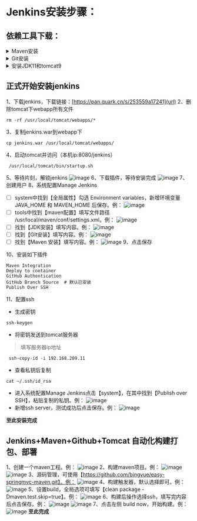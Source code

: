 # Jenkins安装步骤：

## 依赖工具下载：

<details>
<summary>Maven安装</summary>

>

1、下载链接（夸克网盘）：[https://pan.quark.cn/s/6f3b64b84a2c](url)
或者从官网下载
```
wget https://dlcdn.apache.org/maven/maven-3/3.8.8/binaries/apache-maven-3.8.8-bin.tar.gz
```
2、解压安装并移动
```
tar -zxvf apache-maven-3.8.8-src.tar.gz
mv apache-maven-3.8.8 /usr/local/maven
```
3、配置环境变量
> vim /etc/profile.d/jenkins_tools.sh

```
export M2_HOME=/usr/local/maven 
export M2=$M2_HOME/bin 
PATH=$M2:$PATH:$HOME/bin:/usr/local/git/bin 
export MAVEN_HOME=/usr/local/maven 
export PATH=${MAVEN_HOME}/bin:$PATH 
```
4、刷新环境变量
```
source /etc/profile.d/jenkins_tools.sh
```
</details>

<details>
<summary>Git安装</summary>

>

下载链接：[https://pan.quark.cn/s/d0b1d505ce0b](url) ，使用此方式下载可跳过第2步
1、安装依赖
```
yum install curl-devel expat-devel gettext-devel openssl-devel zlib-devel gcc perl-ExtUtils-MakeMaker     fontconfig  -y
```
2、安装git
```
wget https://mirrors.edge.kernel.org/pub/software/scm/git/git-2.9.5.tar.gz
```
3、解压并进入到解压目录
```
tar -zxvf git-2.9.5.tar.gz  && cd git-2.9.5/
```
4、编译并安装在/usr/local/git 目录下
```
make prefix=/usr/local/git all && make prefix=/usr/local/git install
```
5、添加环境变量
> vim /etc/bashrc 

```
PATH=$PATH:$HOME/bin:/usr/local/git/bin
```
6、刷新环境变量
```
source /etc/bashrc
```
</details>

<details>
<summary>安装JDK11和tomcat9</summary>

>

1、安装JDK11，下载链接：[https://pan.quark.cn/s/6fcb6d97feee](url)
2、安装tomcat9，下载链接：[https://pan.quark.cn/s/88840aab4104](url)
3、解压JDK和tomcat
```
 tar -zxvf jdk-11.0.16_linux-x64_bin.tar.gz && tar -zxvf apache-tomcat-9.0.79.tar.gz 
```
4、移动并重命名
```
mv jdk-11.0.16 /usr/local/java && mv apache-tomcat-9.0.79 /usr/local/tomcat
```
5、添加环境变量
> vim /etc/profile.d/java.sh

```
TOMCAT_HOME=/usr/local/tomcat
JAVA_HOME=/usr/local/java
PATH=$TOMCAT_HOME/bin:$JAVA_HOME/bin:$PATH
export TOMCAT_HOME JAVA_HOME PATH
```
6、刷新环境变量
```
source /etc/profile.d/java.sh
```
</details>

## 正式开始安装jenkins
1、下载jenkins，下载链接：[https://pan.quark.cn/s/253559a17241](url)
2、删除tomcat下webapp所有文件
```
rm -rf /usr/local/tomcat/webapps/*
```
3、复制jenkins.war到webapp下
```
cp jenkins.war /usr/local/tomcat/webapps/
```
4、启动tomcat并访问（本机ip:8080/jenkins）
```
 /usr/local/tomcat/bin/startup.sh
```
5、等待片刻，解锁jenkins
![image](https://github.com/user-attachments/assets/2d793a12-ed80-4eda-87c1-8bb6ee501617)
6、下载插件，等待安装完成
![image](https://github.com/user-attachments/assets/82fb5514-91b7-493b-b9ab-6ce5663c7eb9)
7、创建用户
8、系统配置Manage Jenkins
- [ ] system中找到【全局属性】勾选 Environment variables，新增环境变量 JAVA_HOME 和 MAVEN_HOME 后保存。例：
![image](https://github.com/user-attachments/assets/cbe13d85-29d0-41f0-9130-df85530e089f)
- [ ] tools中找到【maven配置】填写文件路径 /usr/local/maven/conf/settings.xml。例：
![image](https://github.com/user-attachments/assets/4be23f56-3068-4eff-8049-7cfae2f62925)
- [ ] 找到【JDK安装】填写内容。例：
![image](https://github.com/user-attachments/assets/393c1554-0530-4b60-becb-b37072f4dac8)
- [ ] 找到【GIt安装】填写内容。例：
![image](https://github.com/user-attachments/assets/e501903f-096d-4d5e-8516-a9b7ab5c1ea6)
- [ ] 找到【Maven 安装】填写内容。例：
![image](https://github.com/user-attachments/assets/8fc40f14-cc45-47db-9ead-c603972b630b)
9、点击保存

10、安装如下插件
```
Maven Integration
Deploy to container
GitHub Authentication
GitHub Branch Source  # 默认已安装
Publish Over SSH
```
11、配置ssh

- 生成密钥
```
ssh-keygen 
```
- 将密钥发送到tomcat服务器
 > 填写服务器ip地址

```
 ssh-copy-id -i 192.168.209.11
```
- 查看私钥后复制
```
cat ~/.ssh/id_rsa
```
- 进入系统配置Manage Jenkins点击【system】，在其中找到【Publish over SSH】，粘贴复制的私钥。例：
![image](https://github.com/user-attachments/assets/24811584-5235-48d7-a324-c493d3a16059)
- 新增ssh server，测试成功后点击保存。例：
![image](https://github.com/user-attachments/assets/66176370-48f0-4e77-9e2e-1cce5e031dd6)

**至此安装完成**

## Jenkins+Maven+Github+Tomcat 自动化构建打包、部署
1、创建一个maven工程。例：
![image](https://github.com/user-attachments/assets/96d1f4dc-431f-42c2-b9d0-677b0664e551)
2、构建maven项目。例：
![image](https://github.com/user-attachments/assets/f3f43dfa-ad58-4555-b98d-60c9b08529f4)
![image](https://github.com/user-attachments/assets/cd29091e-0f92-4bd5-91fb-7ad204087701)
3、源码管理，可使用【https://github.com/bingyue/easy-springmvc-maven.git】。例：
![image](https://github.com/user-attachments/assets/68ae1a3a-39c8-4e78-a19e-7acd9c01b890)
4、构建触发器，默认选择即可。例：
![image](https://github.com/user-attachments/assets/2792301e-49ca-4aea-9da0-dcebfb8a53d3)
5、设置build，全局选项可填写【clean package -Dmaven.test.skip=true】。例：
![image](https://github.com/user-attachments/assets/90d1d1a3-4fc0-4c2a-839d-380a49619ab6)
6、构建后操作选择ssh，填写完内容后点击保存。例：
![image](https://github.com/user-attachments/assets/f85186a8-97e2-4ec0-abed-175c03f10314)
![image](https://github.com/user-attachments/assets/2292abbc-891a-43fb-b0d7-bd23bd93b848)
7、点击左侧 build now，开始构建。例：
![image](https://github.com/user-attachments/assets/87618709-46c4-46e1-ad9e-8be2a4075057)
**至此完成**